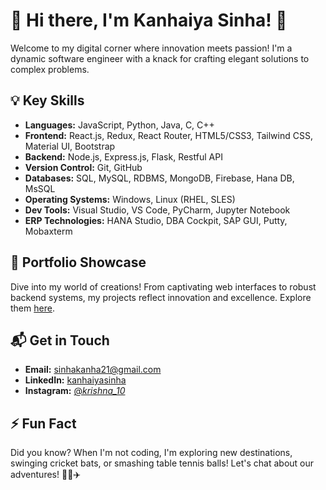 # 🌟 Hi there, I'm Kanhaiya Sinha! 🚀

Welcome to my digital corner where innovation meets passion! I'm a dynamic software engineer with a knack for crafting elegant solutions to complex problems.

## 💡 Key Skills

- **Languages:** JavaScript, Python, Java, C, C++
- **Frontend:** React.js, Redux, React Router, HTML5/CSS3, Tailwind CSS, Material UI, Bootstrap
- **Backend:** Node.js, Express.js, Flask, Restful API
- **Version Control:** Git, GitHub
- **Databases:** SQL, MySQL, RDBMS, MongoDB, Firebase, Hana DB, MsSQL
- **Operating Systems:** Windows, Linux (RHEL, SLES)
- **Dev Tools:** Visual Studio, VS Code, PyCharm, Jupyter Notebook
- **ERP Technologies:** HANA Studio, DBA Cockpit, SAP GUI, Putty, Mobaxterm

## 🎨 Portfolio Showcase

Dive into my world of creations! From captivating web interfaces to robust backend systems, my projects reflect innovation and excellence. Explore them [here](https://kanhaiyasinha.github.io/).

## 📬 Get in Touch

- **Email:** sinhakanha21@gmail.com
- **LinkedIn:** [kanhaiyasinha](https://www.linkedin.com/in/kanhaiyasinha/)
- **Instagram:** [@_krishna_10_](https://www.instagram.com/_krishna_10_/)

## ⚡ Fun Fact

Did you know? When I'm not coding, I'm exploring new destinations, swinging cricket bats, or smashing table tennis balls! Let's chat about our adventures! 🏏🏓✈️

